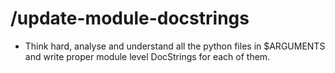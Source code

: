 # /update-module-docstrings

- Think hard, analyse and understand all the python files in $ARGUMENTS and write proper module level DocStrings for each of them.
